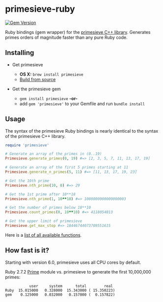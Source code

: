 primesieve-ruby
===============
[![Gem Version](https://badge.fury.io/rb/primesieve.svg)](https://badge.fury.io/rb/primesieve)

Ruby bindings (gem wrapper) for the [primesieve C++ library](https://github.com/kimwalisch/primesieve). Generates primes orders of magnitude faster than any pure Ruby code.

Installing
----------

* Get primesieve
  * __OS X:__ `brew install primesieve`
  * [Build from source](https://github.com/kimwalisch/primesieve#build-instructions-unix-like-oses)

* Get the primesieve gem
  * `gem install primesieve`
__-or-__
  * add `gem 'primesieve'` to your Gemfile and run `bundle install`

Usage
-----

The syntax of the primesieve Ruby bindings is nearly identical to the
syntax of the primesieve C++ library.

```Ruby
require 'primesieve'

# Generate an array of the primes in (0..19)
Primesieve.generate_primes(0, 19) #=> [2, 3, 5, 7, 11, 13, 17, 19]

# Generate an array of the first 5 primes starting at 11
Primesieve.generate_n_primes(5, 11) #=> [11, 13, 17, 19, 23]

# Get the 10th prime
Primesieve.nth_prime(10, 0) #=> 29

# Get the 1st prime after 10**18
Primesieve.nth_prime(1, 10**18) #=> 1000000000000000003

# Get the number of primes below 10**10
Primesieve.count_primes(0, 10**10) #=> 4118054813

# Get the upper limit of primesieve
Primesieve.get_max_stop #=> 18446744073709551615
```

Here is a [list of all available functions](ext/primesieve/extconf.rb).

How fast is it?
---------------

Starting with version 6.0, primesieve uses all CPU cores by default.

Ruby 2.7.2 [Prime](https://ruby-doc.org/stdlib-2.7.2/libdoc/prime/rdoc/Prime.html) module vs. primesieve to generate the first 10,000,000 primes:

```
           user     system      total        real
Ruby  15.015000   0.328000  15.343000 ( 15.350223)
gem    0.125000   0.032000   0.157000 (  0.157822)
```
